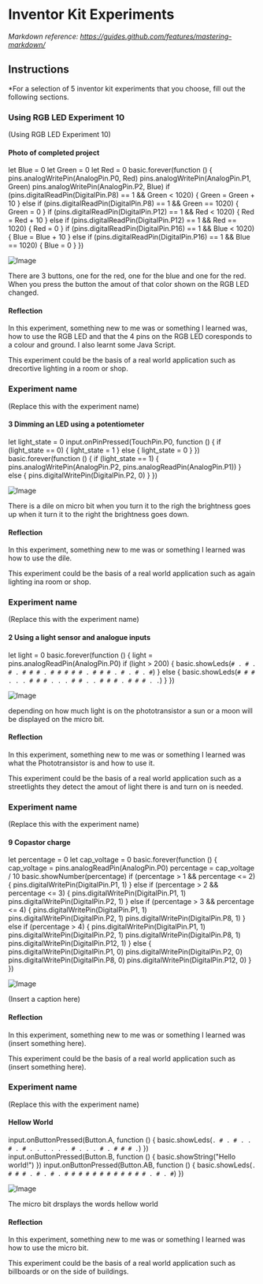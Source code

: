 # Inventor Kit Experiments

*Markdown reference: https://guides.github.com/features/mastering-markdown/*

## Instructions ##

*For a selection of 5 inventor kit experiments that you choose, fill out the following sections.

### Using RGB LED Experiment 10 ###

(Using RGB LED Experiment 10)

#### Photo of completed project ####
let Blue = 0
let Green = 0
let Red = 0
basic.forever(function () {
    pins.analogWritePin(AnalogPin.P0, Red)
    pins.analogWritePin(AnalogPin.P1, Green)
    pins.analogWritePin(AnalogPin.P2, Blue)
    if (pins.digitalReadPin(DigitalPin.P8) == 1 && Green < 1020) {
        Green = Green + 10
    } else if (pins.digitalReadPin(DigitalPin.P8) == 1 && Green == 1020) {
        Green = 0
    }
    if (pins.digitalReadPin(DigitalPin.P12) == 1 && Red < 1020) {
        Red = Red + 10
    } else if (pins.digitalReadPin(DigitalPin.P12) == 1 && Red == 1020) {
        Red = 0
    }
    if (pins.digitalReadPin(DigitalPin.P16) == 1 && Blue < 1020) {
        Blue = Blue + 10
    } else if (pins.digitalReadPin(DigitalPin.P16) == 1 && Blue == 1020) {
        Blue = 0
    }
})

![Image](missingimage.png)

There are 3 buttons, one for the red, one for the blue and one for the red. When you press the button the amout of that color shown on the RGB LED changed.

#### Reflection ####

In this experiment, something new to me was or something I learned was, how to use the RGB LED and that the 4 pins on the RGB LED coresponds to a colour and ground. I also learnt some Java Script.

This experiment could be the basis of a real world application such as drecortive lighting in a room or shop.

### Experiment name ###

(Replace this with the experiment name)

#### 3 Dimming an LED using a potentiometer ####
let light_state = 0
input.onPinPressed(TouchPin.P0, function () {
    if (light_state == 0) {
        light_state = 1
    } else {
        light_state = 0
    }
})
basic.forever(function () {
    if (light_state == 1) {
        pins.analogWritePin(AnalogPin.P2, pins.analogReadPin(AnalogPin.P1))
    } else {
        pins.digitalWritePin(DigitalPin.P2, 0)
    }
})


![Image](missingimage.png)

There is a dile on micro bit when you  turn it to the righ the brightness goes up when it turn it to the right the brightness goes down. 

#### Reflection ####

In this experiment, something new to me was or something I learned was how to use the dile.

This experiment could be the basis of a real world application such as again lighting ina room or shop.

### Experiment name ###

(Replace this with the experiment name)

#### 2 Using a light sensor and analogue inputs ####
let light = 0
basic.forever(function () {
    light = pins.analogReadPin(AnalogPin.P0)
    if (light > 200) {
        basic.showLeds(`
            # . # . #
            . # # # .
            # # # # #
            . # # # .
            # . # . #
            `)
    } else {
        basic.showLeds(`
            # # # . .
            . # # # .
            . . # # .
            . # # # .
            # # # . .
            `)
    }
})

![Image](missingimage.png)

depending on how much light is on the phototransistor a sun or a moon will be displayed on the micro bit.

#### Reflection ####

In this experiment, something new to me was or something I learned was what the Phototransistor is and how to use it.

This experiment could be the basis of a real world application such as a streetlights they detect the amout of light there is and turn on is needed.

### Experiment name ###

(Replace this with the experiment name)

#### 9 Copastor charge  ####
let percentage = 0
let cap_voltage = 0
basic.forever(function () {
    cap_voltage = pins.analogReadPin(AnalogPin.P0)
    percentage = cap_voltage / 10
    basic.showNumber(percentage)
    if (percentage > 1 && percentage <= 2) {
        pins.digitalWritePin(DigitalPin.P1, 1)
    } else if (percentage > 2 && percentage <= 3) {
        pins.digitalWritePin(DigitalPin.P1, 1)
        pins.digitalWritePin(DigitalPin.P2, 1)
    } else if (percentage > 3 && percentage <= 4) {
        pins.digitalWritePin(DigitalPin.P1, 1)
        pins.digitalWritePin(DigitalPin.P2, 1)
        pins.digitalWritePin(DigitalPin.P8, 1)
    } else if (percentage > 4) {
        pins.digitalWritePin(DigitalPin.P1, 1)
        pins.digitalWritePin(DigitalPin.P2, 1)
        pins.digitalWritePin(DigitalPin.P8, 1)
        pins.digitalWritePin(DigitalPin.P12, 1)
    } else {
        pins.digitalWritePin(DigitalPin.P1, 0)
        pins.digitalWritePin(DigitalPin.P2, 0)
        pins.digitalWritePin(DigitalPin.P8, 0)
        pins.digitalWritePin(DigitalPin.P12, 0)
    }
}) 


![Image](missingimage.png)

(Insert a caption here)

#### Reflection ####

In this experiment, something new to me was or something I learned was (insert something here).

This experiment could be the basis of a real world application such as (insert something here).

### Experiment name ###

(Replace this with the experiment name)

#### Hellow World ####
input.onButtonPressed(Button.A, function () {
    basic.showLeds(`
        . # . # .
        . # . # .
        . . . . .
        # . . . #
        . # # # .
        `)
})
input.onButtonPressed(Button.B, function () {
    basic.showString("Hello world!")
})
input.onButtonPressed(Button.AB, function () {
    basic.showLeds(`
        . # # # .
        # . # . #
        # # # # #
        # # # # #
        # . # . #
        `)
})


![Image](missingimage.png)

The micro bit drsplays the words hellow world

#### Reflection ####

In this experiment, something new to me was or something I learned was how to use the micro bit.

This experiment could be the basis of a real world application such as billboards or on the side of buildings. 


